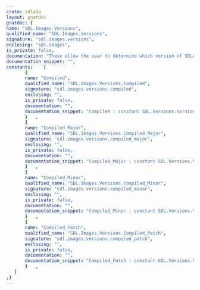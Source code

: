 ```yaml
---
crate: sdlada
layout: gnatdoc
gnatdoc: {
name: "SDL.Images.Versions",
qualified_name: "SDL.Images.Versions",
signature: "sdl.images.versions",
enclosing: "sdl.images",
is_private: false,
documentation: "These allow the user to determine which version of SDLAda_Image they compiled with.",
documentation_snippet: "",
constants:    [
       {
       name: "Compiled",
       qualified_name: "SDL.Images.Versions.Compiled",
       signature: "sdl.images.versions.compiled",
       enclosing: "",
       is_private: false,
       documentation: "",
       documentation_snippet: "Compiled : constant SDL.Versions.Version := (Major => Compiled_Major,\n                                             Minor => Compiled_Minor,\n                                             Patch => Compiled_Patch);",
       }   ,
       {
       name: "Compiled_Major",
       qualified_name: "SDL.Images.Versions.Compiled_Major",
       signature: "sdl.images.versions.compiled_major",
       enclosing: "",
       is_private: false,
       documentation: "",
       documentation_snippet: "Compiled_Major : constant SDL.Versions.Version_Level with\n  Import        => True,\n  Convention    => C,\n  External_Name => \"SDL_Ada_Image_Major_Version\";",
       }   ,
       {
       name: "Compiled_Minor",
       qualified_name: "SDL.Images.Versions.Compiled_Minor",
       signature: "sdl.images.versions.compiled_minor",
       enclosing: "",
       is_private: false,
       documentation: "",
       documentation_snippet: "Compiled_Minor : constant SDL.Versions.Version_Level with\n  Import        => True,\n  Convention    => C,\n  External_Name => \"SDL_Ada_Image_Minor_Version\";",
       }   ,
       {
       name: "Compiled_Patch",
       qualified_name: "SDL.Images.Versions.Compiled_Patch",
       signature: "sdl.images.versions.compiled_patch",
       enclosing: "",
       is_private: false,
       documentation: "",
       documentation_snippet: "Compiled_Patch : constant SDL.Versions.Version_Level with\n  Import        => True,\n  Convention    => C,\n  External_Name => \"SDL_Ada_Image_Patch_Version\";",
       }   ,
   ]
,}
---
```

